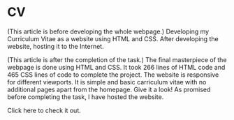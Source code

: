 # CV
(This article is before developing the whole webpage.)
Developing my Curriculum Vitae as a website using HTML and CSS. After developing the website, hosting it to the Internet. 

(This article is after the completion of the task.)
The final masterpiece of the webpage is done using HTML and CSS. It took 266 lines of HTML code and 465 CSS lines of code to complete the project. The website is responsive for different viewports. It is simple and basic carriculum vitae with no additional pages apart from the homepage. Give it a look!
As promised before completing the task, I have hosted the website. 

  Click <a href="http://kirubeleshetu.infy.uk/" style="text-decoration: none;">here</a> to check it out.
